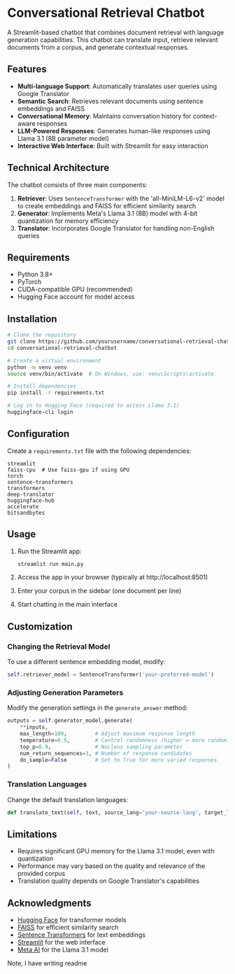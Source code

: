 # Conversational Retrieval Chatbot

A Streamlit-based chatbot that combines document retrieval with language generation capabilities. This chatbot can translate input, retrieve relevant documents from a corpus, and generate contextual responses.

## Features

- **Multi-language Support**: Automatically translates user queries using Google Translator
- **Semantic Search**: Retrieves relevant documents using sentence embeddings and FAISS
- **Conversational Memory**: Maintains conversation history for context-aware responses
- **LLM-Powered Responses**: Generates human-like responses using Llama 3.1 (8B parameter model)
- **Interactive Web Interface**: Built with Streamlit for easy interaction

## Technical Architecture

The chatbot consists of three main components:

1. **Retriever**: Uses `SentenceTransformer` with the 'all-MiniLM-L6-v2' model to create embeddings and FAISS for efficient similarity search
2. **Generator**: Implements Meta's Llama 3.1 (8B) model with 4-bit quantization for memory efficiency
3. **Translator**: Incorporates Google Translator for handling non-English queries

## Requirements

- Python 3.8+
- PyTorch
- CUDA-compatible GPU (recommended)
- Hugging Face account for model access

## Installation

```bash
# Clone the repository
git clone https://github.com/yourusername/conversational-retrieval-chatbot.git
cd conversational-retrieval-chatbot

# Create a virtual environment
python -m venv venv
source venv/bin/activate  # On Windows, use: venv\Scripts\activate

# Install dependencies
pip install -r requirements.txt

# Log in to Hugging Face (required to access Llama 3.1)
huggingface-cli login
```

## Configuration

Create a `requirements.txt` file with the following dependencies:

```
streamlit
faiss-cpu  # Use faiss-gpu if using GPU
torch
sentence-transformers
transformers
deep-translator
huggingface-hub
accelerate
bitsandbytes
```

## Usage

1. Run the Streamlit app:
   ```bash
   streamlit run main.py
   ```

2. Access the app in your browser (typically at http://localhost:8501)

3. Enter your corpus in the sidebar (one document per line)

4. Start chatting in the main interface

## Customization

### Changing the Retrieval Model

To use a different sentence embedding model, modify:

```python
self.retriever_model = SentenceTransformer('your-preferred-model')
```

### Adjusting Generation Parameters

Modify the generation settings in the `generate_answer` method:

```python
outputs = self.generator_model.generate(
    **inputs,
    max_length=100,         # Adjust maximum response length
    temperature=0.5,        # Control randomness (higher = more random)
    top_p=0.9,              # Nucleus sampling parameter
    num_return_sequences=1, # Number of response candidates
    do_sample=False         # Set to True for more varied responses
)
```

### Translation Languages

Change the default translation languages:

```python
def translate_text(self, text, source_lang='your-source-lang', target_lang='your-target-lang'):
```

## Limitations

- Requires significant GPU memory for the Llama 3.1 model, even with quantization
- Performance may vary based on the quality and relevance of the provided corpus
- Translation quality depends on Google Translator's capabilities


## Acknowledgments

- [Hugging Face](https://huggingface.co/) for transformer models
- [FAISS](https://github.com/facebookresearch/faiss) for efficient similarity search
- [Sentence Transformers](https://www.sbert.net/) for text embeddings
- [Streamlit](https://streamlit.io/) for the web interface
- [Meta AI](https://ai.meta.com/) for the Llama 3.1 model


Note, I have writing readme
